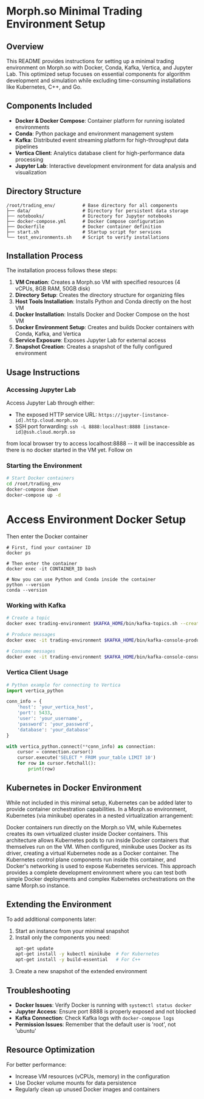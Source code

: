 # Morph.so Minimal Trading Environment Setup

## Overview

This README provides instructions for setting up a minimal trading environment on Morph.so with Docker, Conda, Kafka, Vertica, and Jupyter Lab. This optimized setup focuses on essential components for algorithm development and simulation while excluding time-consuming installations like Kubernetes, C++, and Go.

## Components Included

- **Docker & Docker Compose**: Container platform for running isolated environments
- **Conda**: Python package and environment management system
- **Kafka**: Distributed event streaming platform for high-throughput data pipelines
- **Vertica Client**: Analytics database client for high-performance data processing
- **Jupyter Lab**: Interactive development environment for data analysis and visualization

## Directory Structure

```
/root/trading_env/          # Base directory for all components
├── data/                   # Directory for persistent data storage
├── notebooks/              # Directory for Jupyter notebooks
├── docker-compose.yml      # Docker Compose configuration
├── Dockerfile              # Docker container definition
├── start.sh                # Startup script for services
└── test_environments.sh    # Script to verify installations
```

## Installation Process

The installation process follows these steps:

1. **VM Creation**: Creates a Morph.so VM with specified resources (4 vCPUs, 8GB RAM, 50GB disk)
2. **Directory Setup**: Creates the directory structure for organizing files
3. **Host Tools Installation**: Installs Python and Conda directly on the host VM
4. **Docker Installation**: Installs Docker and Docker Compose on the host VM
5. **Docker Environment Setup**: Creates and builds Docker containers with Conda, Kafka, and Vertica
6. **Service Exposure**: Exposes Jupyter Lab for external access
7. **Snapshot Creation**: Creates a snapshot of the fully configured environment

## Usage Instructions





### Accessing Jupyter Lab

Access Jupyter Lab through either:
- The exposed HTTP service URL: `https://jupyter-[instance-id].http.cloud.morph.so`
- SSH port forwarding: `ssh -L 8888:localhost:8888 [instance-id]@ssh.cloud.morph.so`

from local browser try to access localhost:8888 -- it will be inaccessible as there is no docker started in the VM yet. Follow on

### Starting the Environment

```bash
# Start Docker containers
cd /root/trading_env
docker-compose down
docker-compose up -d
```
# Access Environment Docker Setup

Then enter the Docker container 
```
# First, find your container ID
docker ps

# Then enter the container
docker exec -it CONTAINER_ID bash

# Now you can use Python and Conda inside the container
python --version
conda --version

```
### Working with Kafka

```bash
# Create a topic
docker exec trading-environment $KAFKA_HOME/bin/kafka-topics.sh --create --topic my-topic --bootstrap-server localhost:9092 --partitions 1 --replication-factor 1

# Produce messages
docker exec -it trading-environment $KAFKA_HOME/bin/kafka-console-producer.sh --topic my-topic --bootstrap-server localhost:9092

# Consume messages
docker exec -it trading-environment $KAFKA_HOME/bin/kafka-console-consumer.sh --topic my-topic --from-beginning --bootstrap-server localhost:9092
```

### Vertica Client Usage

```python
# Python example for connecting to Vertica
import vertica_python

conn_info = {
    'host': 'your_vertica_host',
    'port': 5433,
    'user': 'your_username',
    'password': 'your_password',
    'database': 'your_database'
}

with vertica_python.connect(**conn_info) as connection:
    cursor = connection.cursor()
    cursor.execute('SELECT * FROM your_table LIMIT 10')
    for row in cursor.fetchall():
        print(row)
```

## Kubernetes in Docker Environment

While not included in this minimal setup, Kubernetes can be added later to provide container orchestration capabilities. In a Morph.so environment, Kubernetes (via minikube) operates in a nested virtualization arrangement:

Docker containers run directly on the Morph.so VM, while Kubernetes creates its own virtualized cluster inside Docker containers. This architecture allows Kubernetes pods to run inside Docker containers that themselves run on the VM. When configured, minikube uses Docker as its driver, creating a virtual Kubernetes node as a Docker container. The Kubernetes control plane components run inside this container, and Docker's networking is used to expose Kubernetes services. This approach provides a complete development environment where you can test both simple Docker deployments and complex Kubernetes orchestrations on the same Morph.so instance.

## Extending the Environment

To add additional components later:

1. Start an instance from your minimal snapshot
2. Install only the components you need:
   ```bash
   apt-get update
   apt-get install -y kubectl minikube  # For Kubernetes
   apt-get install -y build-essential   # For C++
   ```
3. Create a new snapshot of the extended environment

## Troubleshooting

- **Docker Issues**: Verify Docker is running with `systemctl status docker`
- **Jupyter Access**: Ensure port 8888 is properly exposed and not blocked
- **Kafka Connection**: Check Kafka logs with `docker-compose logs`
- **Permission Issues**: Remember that the default user is 'root', not 'ubuntu'

## Resource Optimization

For better performance:
- Increase VM resources (vCPUs, memory) in the configuration
- Use Docker volume mounts for data persistence
- Regularly clean up unused Docker images and containers
